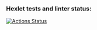 ### Hexlet tests and linter status:
[![Actions Status](https://github.com/DREU007/python-project-50/workflows/hexlet-check/badge.svg)](https://github.com/DREU007/python-project-50/actions)